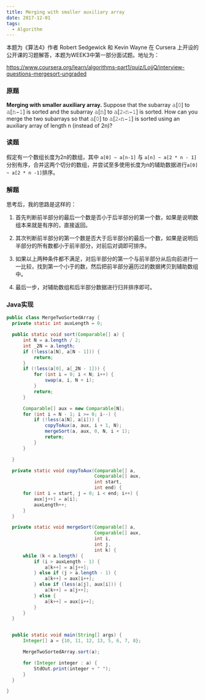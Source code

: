```yaml
---
title: Merging with smaller auxiliary array
date: 2017-12-01
tags:
  - Algorithm
---
```



本题为《算法4》作者 Robert Sedgewick 和 Kevin Wayne 在 Cursera 上开设的公开课的习题解答，本题为WEEK3中第一部分面试题。地址为：

https://www.coursera.org/learn/algorithms-part1/quiz/LojjQ/interview-questions-mergesort-ungraded

### 原题


**Merging with smaller auxiliary array.** Suppose that the subarray 𝚊[𝟶] to 𝚊[𝚗−𝟷] is sorted and the subarray 𝚊[𝚗] to 𝚊[𝟸∗𝚗−𝟷] is sorted. How can you merge the two subarrays so that 𝚊[𝟶] to 𝚊[𝟸∗𝚗−𝟷] is sorted using an auxiliary array of length n (instead of 2n)?


<!--more-->

### 读题


假定有一个数组长度为2n的数组，其中 `a[0] ~ a[n-1]` 与 `a[n] ~ a[2 * n - 1]` 分别有序，合并这两个切分的数组，并尝试至多使用长度为n的辅助数据进行`a[0] ~ a[2 * n -1]`排序。

### 解题


思考后，我的思路是这样的：


1. 首先判断前半部分的最后一个数是否小于后半部分的第一个数，如果是说明数组本来就是有序的，直接返回。

2. 其次判断前半部分的第一个数是否大于后半部分的最后一个数，如果是说明后半部分的所有数都小于前半部分，对前后对调即可排序。

3. 如果以上两种条件都不满足，对后半部分的第一个与前半部分从后向前进行一一比较，找到第一个小于的数，然后把前半部分遍历过的数据拷贝到辅助数组中。

4. 最后一步，对辅助数组和后半部分数据进行归并排序即可。

### Java实现

```Java
public class MergeTwoSortedArray {
  private static int auxLength = 0;

  public static void sort(Comparable[] a) {
      int N = a.length / 2;
      int _2N = a.length;
      if (!less(a[N], a[N - 1])) {
          return;
      }
      if (!less(a[0], a[_2N - 1])) {
          for (int i = 0; i < N; i++) {
              swap(a, i, N + i);
          }
          return;
      }

      Comparable[] aux = new Comparable[N];
      for (int i = N - 1; i >= 0; i--) {
          if (!less(a[N], a[i])) {
              copyToAux(a, aux, i + 1, N);
              mergeSort(a, aux, 0, N, i + 1);
              return;
          }
      }

  }

  private static void copyToAux(Comparable[] a, 
                                Comparable[] aux, 
                                int start, 
                                int end) {
      for (int i = start, j = 0; i < end; i++) {
          aux[j++] = a[i];
          auxLength++;
      }
  }

  private static void mergeSort(Comparable[] a, 
                                Comparable[] aux, 
                                int i, 
                                int j, 
                                int k) {
      while (k < a.length) {
          if (i > auxLength - 1) {
              a[k++] = a[j++];
          } else if (j > a.length - 1) {
              a[k++] = aux[i++];
          } else if (less(a[j], aux[i])) {
              a[k++] = a[j++];
          } else {
              a[k++] = aux[i++];
          }
      }
  }


  public static void main(String[] args) {
      Integer[] a = {10, 11, 12, 13, 5, 6, 7, 8};

      MergeTwoSortedArray.sort(a);

      for (Integer integer : a) {
          StdOut.print(integer + " ");
      }
  }

}
```
